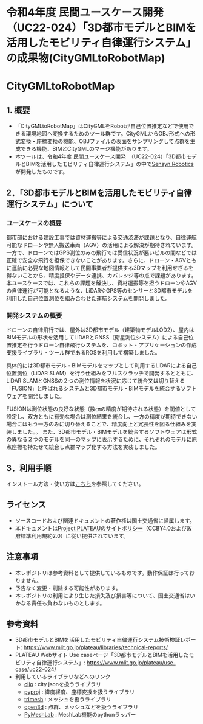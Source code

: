 
# 令和4年度 民間ユースケース開発　（UC22-024）「3D都市モデルとBIMを活用したモビリティ自律運行システム」の成果物(CityGMLtoRobotMap)
# CityGMLtoRobotMap

## 1. 概要
* 「CityGMLtoRobotMap」はCityGMLをRobotが自己位置推定などで使用できる環境地図へ変換するためのツール群です。CityGMLからOBJ形式への形式変換・座標変換の機能、OBJファイルの表面をサンプリングして点群を生成できる機能、BIMとCityGMLのマージ機能があります。
* 本ツールは、令和4年度 民間ユースケース開発　（UC22-024）「3D都市モデルとBIMを活用したモビリティ自律運行システム」の中で[Sensyn Robotics](https://www.sensyn-robotics.com/)が開発したものです。

## 2．「3D都市モデルとBIMを活用したモビリティ自律運行システム」について
### ユースケースの概要
都市部における建設工事では資材運搬等による交通渋滞が課題となり、自律運航可能なドローンや無人搬送車両（AGV）の活用による解決が期待されています。一方で、ドローンではGPS測位のみの飛行では受信状況が悪いビルの間などでは正確で安全な飛行を担保できないことがあります。さらに、ドローン・AGVともに運航に必要な地図情報として民間事業者が提供する3Dマップを利用せざるを得ないことから、精度担保やデータ連携、カバレッジ等の点で課題があります。
本ユースケースでは、これらの課題を解決し、資材運搬等を担うドローンやAGVの自律運行が可能となるような、LiDARやGPS等のセンサーと3D都市モデルを利用した自己位置測位を組み合わせた運航システムを開発しました。

### 開発システムの概要
ドローンの自律飛行では、屋外は3D都市モデル（建築物モデルLOD2）、屋内はBIMモデルの形状を活用してLiDARとGNSS（衛星測位システム）による自己位置推定を行うドローン自律飛行システムを、ロボット・アプリケーションの作成支援ライブラリ・ツール群であるROSを利用して構築しました。

 具体的には3D都市モデル・BIMモデルをマップとして利用するLiDARによる自己位置測位（LiDAR SLAM）を行う仕組みをフルスクラッチで開発するとともに、LiDAR SLAMとGNSSの２つの測位情報を状況に応じて統合又は切り替える「FUSION」と呼ばれるシステムと3D都市モデル・BIMモデルを統合するソフトウェアを開発しました。
 
 FUSIONは測位状態の良好な状態（数㎝の精度が期待される状態）を閾値として設定し、双方ともに有効な場合は測位結果を統合し、一方の精度が期待できない場合にはもう一方のみに切り替えることで、精度向上と冗長性を図る仕組みを実装しました。。 また、3D都市モデル・BIMモデルを統合するソフトウェアは形式の異なる２つのモデルを同一のマップに表示するために、それぞれのモデルに原点座標を持たせて統合し点群マップ化する方法を実装しました。


## 3．利用手順

インストール方法・使い方は[こちら](https://sensyn-robotics.github.io/PLATEAU-UC22-024-CityGMLtoRobotMap/index.html)を参照してください。

## ライセンス
* ソースコードおよび関連ドキュメントの著作権は国土交通省に帰属します。
* 本ドキュメントは[Project PLATEAUのサイトポリシー](https://www.mlit.go.jp/plateau/site-policy/)（CCBY4.0および政府標準利用規約2.0）に従い提供されています。

## 注意事項
* 本レポジトリは参考資料として提供しているものです。動作保証は行っておりません。
* 予告なく変更・削除する可能性があります。
* 本レポジトリの利用により生じた損失及び損害等について、国土交通省はいかなる責任も負わないものとします。

## 参考資料
* 3D都市モデルとBIMを活用したモビリティ自律運行システム技術検証レポート: https://www.mlit.go.jp/plateau/libraries/technical-reports/
* PLATEAU Webサイト Use caseページ「3D都市モデルとBIMを活用したモビリティ自律運行システム」: https://www.mlit.go.jp/plateau/use-case/uc22-024/
* 利用しているライブラリなどへのリンク
  * [cjio](https://github.com/cityjson/cjio) : city jsonを扱うライブラリ
  * [pyproj](https://github.com/pyproj4/pyproj) : 緯度経度、座標変換を扱うライブラリ
  * [trimesh](https://github.com/mikedh/trimesh) : メッシュを扱うライブラリ
  * [open3d](https://github.com/isl-org/Open3D) : 点群、メッシュなどを扱うライブラリ
  * [PyMeshLab](https://github.com/cnr-isti-vclab/PyMeshLab) : MeshLab機能のpythonラッパー
